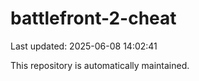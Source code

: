 # battlefront-2-cheat

Last updated: 2025-06-08 14:02:41

This repository is automatically maintained.
